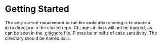 # Getting Started
The only current requirement to run the code after cloning is to create a `data` directory in the cloned repo. Changes in `data` will not be tracked, as can be seen in the [.gitignore file](.gitignore). Please be mindful of case sensitivity. The directory should be named `data`.